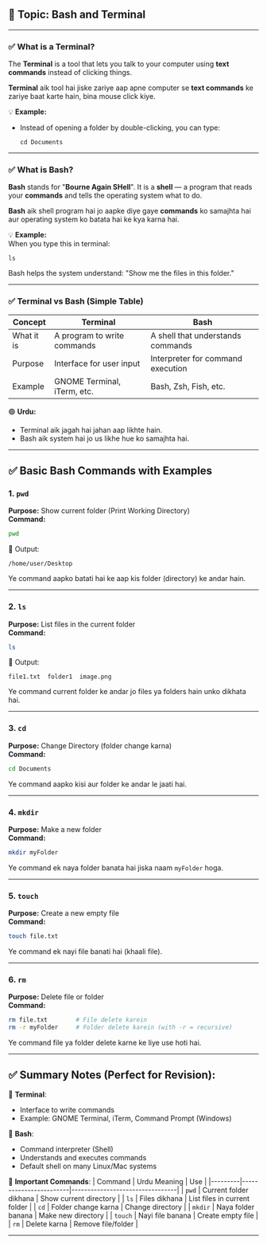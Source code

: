 ## 📌 Topic: **Bash and Terminal**

---

### ✅ What is a **Terminal**?


The **Terminal** is a tool that lets you talk to your computer using **text commands** instead of clicking things.

 
**Terminal** aik tool hai jiske zariye aap apne computer se **text commands** ke zariye baat karte hain, bina mouse click kiye.

💡 **Example:**

- Instead of opening a folder by double-clicking, you can type:
  ```
  cd Documents
  ```

---

### ✅ What is **Bash**?


**Bash** stands for "**Bourne Again SHell**". It is a **shell** — a program that reads your **commands** and tells the operating system what to do.

 
**Bash** aik shell program hai jo aapke diye gaye **commands** ko samajhta hai aur operating system ko batata hai ke kya karna hai.

💡 **Example:**  
When you type this in terminal:

```
ls
```

Bash helps the system understand: "Show me the files in this folder."

---

### ✅ Terminal vs Bash (Simple Table)

| Concept    | Terminal                    | Bash                              |
| ---------- | --------------------------- | --------------------------------- |
| What it is | A program to write commands | A shell that understands commands |
| Purpose    | Interface for user input    | Interpreter for command execution |
| Example    | GNOME Terminal, iTerm, etc. | Bash, Zsh, Fish, etc.             |

🟢 **Urdu:**

- Terminal aik jagah hai jahan aap likhte hain.
- Bash aik system hai jo us likhe hue ko samajhta hai.

---

## ✅ Basic Bash Commands with Examples

### 1. `pwd`

**Purpose:** Show current folder (Print Working Directory)  
**Command:**

```bash
pwd
```

📍 Output:

```
/home/user/Desktop
```

Ye command aapko batati hai ke aap kis folder (directory) ke andar hain.

---

### 2. `ls`

**Purpose:** List files in the current folder  
**Command:**

```bash
ls
```

📍 Output:

```
file1.txt  folder1  image.png
```

Ye command current folder ke andar jo files ya folders hain unko dikhata hai.

---

### 3. `cd`

**Purpose:** Change Directory (folder change karna)  
**Command:**

```bash
cd Documents
```

Ye command aapko kisi aur folder ke andar le jaati hai.

---

### 4. `mkdir`

**Purpose:** Make a new folder  
**Command:**

```bash
mkdir myFolder
```

Ye command ek naya folder banata hai jiska naam `myFolder` hoga.

---

### 5. `touch`

**Purpose:** Create a new empty file  
**Command:**

```bash
touch file.txt
```

Ye command ek nayi file banati hai (khaali file).

---

### 6. `rm`

**Purpose:** Delete file or folder  
**Command:**

```bash
rm file.txt        # File delete karein
rm -r myFolder     # Folder delete karein (with -r = recursive)
```

Ye command file ya folder delete karne ke liye use hoti hai.

---

## ✅ Summary Notes (Perfect for Revision):

📝 **Terminal**:

- Interface to write commands
- Example: GNOME Terminal, iTerm, Command Prompt (Windows)

📝 **Bash**:

- Command interpreter (Shell)
- Understands and executes commands
- Default shell on many Linux/Mac systems

📝 **Important Commands**:
| Command | Urdu Meaning | Use |
|---------|------------------------|---------------------------------|
| `pwd` | Current folder dikhana | Show current directory |
| `ls` | Files dikhana | List files in current folder |
| `cd` | Folder change karna | Change directory |
| `mkdir` | Naya folder banana | Make new directory |
| `touch` | Nayi file banana | Create empty file |
| `rm` | Delete karna | Remove file/folder |

---
